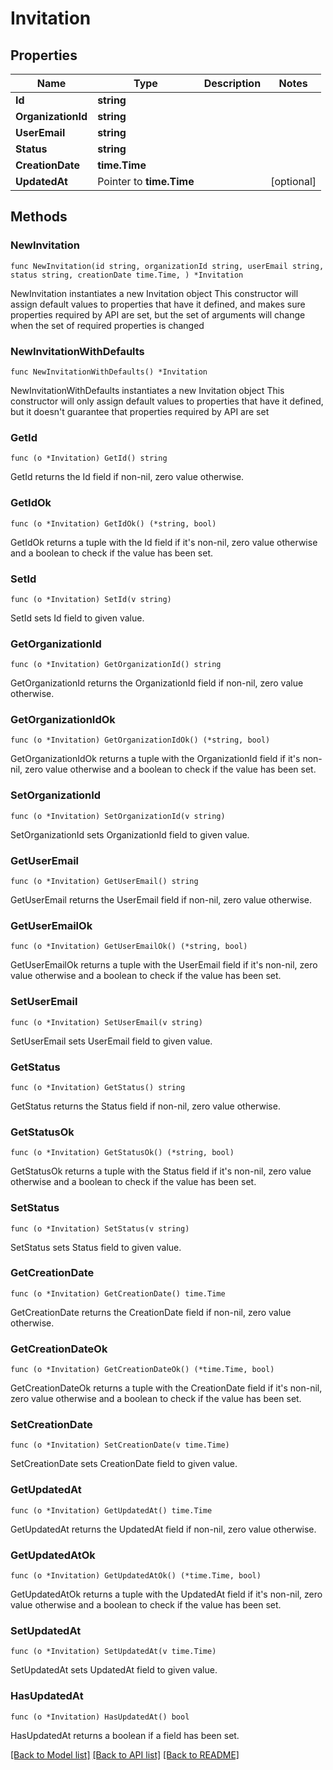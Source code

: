 # Invitation

## Properties

Name | Type | Description | Notes
------------ | ------------- | ------------- | -------------
**Id** | **string** |  | 
**OrganizationId** | **string** |  | 
**UserEmail** | **string** |  | 
**Status** | **string** |  | 
**CreationDate** | **time.Time** |  | 
**UpdatedAt** | Pointer to **time.Time** |  | [optional] 

## Methods

### NewInvitation

`func NewInvitation(id string, organizationId string, userEmail string, status string, creationDate time.Time, ) *Invitation`

NewInvitation instantiates a new Invitation object
This constructor will assign default values to properties that have it defined,
and makes sure properties required by API are set, but the set of arguments
will change when the set of required properties is changed

### NewInvitationWithDefaults

`func NewInvitationWithDefaults() *Invitation`

NewInvitationWithDefaults instantiates a new Invitation object
This constructor will only assign default values to properties that have it defined,
but it doesn't guarantee that properties required by API are set

### GetId

`func (o *Invitation) GetId() string`

GetId returns the Id field if non-nil, zero value otherwise.

### GetIdOk

`func (o *Invitation) GetIdOk() (*string, bool)`

GetIdOk returns a tuple with the Id field if it's non-nil, zero value otherwise
and a boolean to check if the value has been set.

### SetId

`func (o *Invitation) SetId(v string)`

SetId sets Id field to given value.


### GetOrganizationId

`func (o *Invitation) GetOrganizationId() string`

GetOrganizationId returns the OrganizationId field if non-nil, zero value otherwise.

### GetOrganizationIdOk

`func (o *Invitation) GetOrganizationIdOk() (*string, bool)`

GetOrganizationIdOk returns a tuple with the OrganizationId field if it's non-nil, zero value otherwise
and a boolean to check if the value has been set.

### SetOrganizationId

`func (o *Invitation) SetOrganizationId(v string)`

SetOrganizationId sets OrganizationId field to given value.


### GetUserEmail

`func (o *Invitation) GetUserEmail() string`

GetUserEmail returns the UserEmail field if non-nil, zero value otherwise.

### GetUserEmailOk

`func (o *Invitation) GetUserEmailOk() (*string, bool)`

GetUserEmailOk returns a tuple with the UserEmail field if it's non-nil, zero value otherwise
and a boolean to check if the value has been set.

### SetUserEmail

`func (o *Invitation) SetUserEmail(v string)`

SetUserEmail sets UserEmail field to given value.


### GetStatus

`func (o *Invitation) GetStatus() string`

GetStatus returns the Status field if non-nil, zero value otherwise.

### GetStatusOk

`func (o *Invitation) GetStatusOk() (*string, bool)`

GetStatusOk returns a tuple with the Status field if it's non-nil, zero value otherwise
and a boolean to check if the value has been set.

### SetStatus

`func (o *Invitation) SetStatus(v string)`

SetStatus sets Status field to given value.


### GetCreationDate

`func (o *Invitation) GetCreationDate() time.Time`

GetCreationDate returns the CreationDate field if non-nil, zero value otherwise.

### GetCreationDateOk

`func (o *Invitation) GetCreationDateOk() (*time.Time, bool)`

GetCreationDateOk returns a tuple with the CreationDate field if it's non-nil, zero value otherwise
and a boolean to check if the value has been set.

### SetCreationDate

`func (o *Invitation) SetCreationDate(v time.Time)`

SetCreationDate sets CreationDate field to given value.


### GetUpdatedAt

`func (o *Invitation) GetUpdatedAt() time.Time`

GetUpdatedAt returns the UpdatedAt field if non-nil, zero value otherwise.

### GetUpdatedAtOk

`func (o *Invitation) GetUpdatedAtOk() (*time.Time, bool)`

GetUpdatedAtOk returns a tuple with the UpdatedAt field if it's non-nil, zero value otherwise
and a boolean to check if the value has been set.

### SetUpdatedAt

`func (o *Invitation) SetUpdatedAt(v time.Time)`

SetUpdatedAt sets UpdatedAt field to given value.

### HasUpdatedAt

`func (o *Invitation) HasUpdatedAt() bool`

HasUpdatedAt returns a boolean if a field has been set.


[[Back to Model list]](../README.md#documentation-for-models) [[Back to API list]](../README.md#documentation-for-api-endpoints) [[Back to README]](../README.md)


